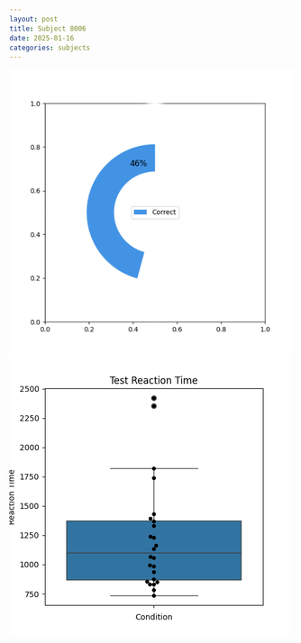 ```yaml
---
layout: post
title: Subject 8006
date: 2025-01-16
categories: subjects
---
```


![](data/8006/run-22/8006_FN_acc_test.png)
![](data/8006/run-22/8006_FN_rt.png)
